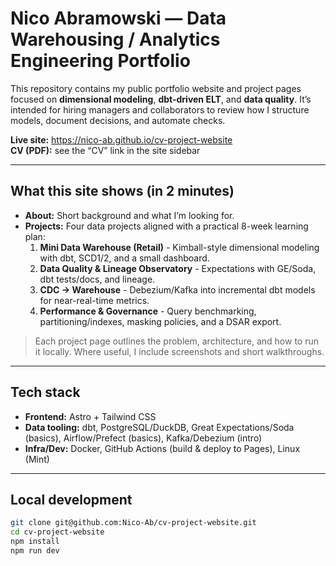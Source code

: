 # Nico Abramowski — Data Warehousing / Analytics Engineering Portfolio

This repository contains my public portfolio website and project pages focused on **dimensional modeling**, **dbt-driven ELT**, and **data quality**. It’s intended for hiring managers and collaborators to review how I structure models, document decisions, and automate checks.

**Live site:** https://nico-ab.github.io/cv-project-website  
**CV (PDF):** see the “CV” link in the site sidebar

---

## What this site shows (in 2 minutes)

- **About:** Short background and what I’m looking for.
- **Projects:** Four data projects aligned with a practical 8-week learning plan:
  1) **Mini Data Warehouse (Retail)** - Kimball-style dimensional modeling with dbt, SCD1/2, and a small dashboard.
  2) **Data Quality & Lineage Observatory** - Expectations with GE/Soda, dbt tests/docs, and lineage.
  3) **CDC → Warehouse** - Debezium/Kafka into incremental dbt models for near-real-time metrics.
  4) **Performance & Governance** - Query benchmarking, partitioning/indexes, masking policies, and a DSAR export.

> Each project page outlines the problem, architecture, and how to run it locally. Where useful, I include screenshots and short walkthroughs.

---

## Tech stack

- **Frontend:** Astro + Tailwind CSS
- **Data tooling:** dbt, PostgreSQL/DuckDB, Great Expectations/Soda (basics), Airflow/Prefect (basics), Kafka/Debezium (intro)
- **Infra/Dev:** Docker, GitHub Actions (build & deploy to Pages), Linux (Mint)

---

## Local development

```bash
git clone git@github.com:Nico-Ab/cv-project-website.git
cd cv-project-website
npm install
npm run dev

